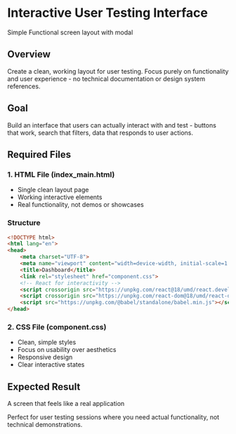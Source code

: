 # Interactive User Testing Interface
Simple Functional screen layout with modal

## Overview
Create a clean, working layout for user testing. Focus purely on functionality 
and user experience - no technical documentation or design system references.

## Goal
Build an interface that users can actually interact with and test - buttons that work, 
search that filters, data that responds to user actions.

## Required Files

### 1. HTML File (index_main.html)
- Single clean layout page
- Working interactive elements
- Real functionality, not demos or showcases

### Structure
```html
<!DOCTYPE html>
<html lang="en">
<head>
    <meta charset="UTF-8">
    <meta name="viewport" content="width=device-width, initial-scale=1.0">
    <title>Dashboard</title>
    <link rel="stylesheet" href="component.css">
    <!-- React for interactivity -->
    <script crossorigin src="https://unpkg.com/react@18/umd/react.development.js"></script>
    <script crossorigin src="https://unpkg.com/react-dom@18/umd/react-dom.development.js"></script>
    <script src="https://unpkg.com/@babel/standalone/babel.min.js"></script>
</head>
```

### 2. CSS File (component.css) 
- Clean, simple styles
- Focus on usability over aesthetics
- Responsive design
- Clear interactive states



## Expected Result
A screen that feels like a real application

Perfect for user testing sessions where you need actual functionality,
not technical demonstrations. 